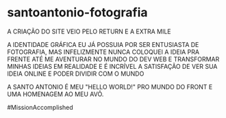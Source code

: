# santoantonio-fotografia

A CRIAÇÃO DO SITE VEIO PELO </NLW> RETURN E A EXTRA MILE

A IDENTIDADE GRÁFICA EU JÁ POSSUIA POR SER ENTUSIASTA DE FOTOGRAFIA, 
MAS INFELIZMENTE NUNCA COLOQUEI A IDEIA PRA FRENTE
ATÉ ME AVENTURAR NO MUNDO DO DEV WEB E TRANSFORMAR MINHAS IDEIAS EM REALIDADE
E É INCRÍVEL A SATISFAÇÃO DE VER SUA IDEIA ONLINE E PODER DIVIDIR COM O MUNDO

A SANTO ANTONIO É MEU "HELLO WORLD!" PRO MUNDO DO FRONT E UMA HOMENAGEM AO MEU AVÔ.

#MissionAccomplished
